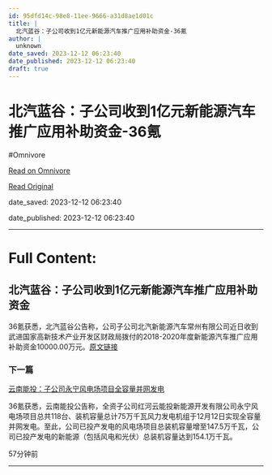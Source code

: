 ```yaml
---
id: 95dfd14c-98e8-11ee-9666-a31d8ae1d01c
title: |
  北汽蓝谷：子公司收到1亿元新能源汽车推广应用补助资金-36氪
author: |
  unknown
date_saved: 2023-12-12 06:23:40
date_published: 2023-12-12 06:23:40
draft: true
---
```


# 北汽蓝谷：子公司收到1亿元新能源汽车推广应用补助资金-36氪
#Omnivore

[Read on Omnivore](https://omnivore.app/me/1-36-18c5df70c90)

[Read Original](https://36kr.com/newsflashes/2557668333198721?f=rss)

date_saved: 2023-12-12 06:23:40

date_published: 2023-12-12 06:23:40

--- 

# Full Content: 

## 北汽蓝谷：子公司收到1亿元新能源汽车推广应用补助资金

36氪获悉，北汽蓝谷公告称，公司子公司北汽新能源汽车常州有限公司近日收到武进国家高新技术产业开发区财政局拨付的2018-2020年度新能源汽车推广应用补助资金10000.00万元。[原文链接](http://www.sse.com.cn/disclosure/listedinfo/announcement/c/new/2023-12-13/600733%5F20231213%5FTELE.pdf)

### 下一篇

[云南能投：子公司永宁风电场项目全容量并网发电](https://36kr.com/newsflashes/2557667575504259)

36氪获悉，云南能投公告称，全资子公司红河云能投新能源开发有限公司永宁风电场项目总共118台、装机容量总计75万千瓦风力发电机组于12月12日实现全容量并网发电。至此，公司已投产发电的风电场项目总装机容量增至147.5万千瓦，公司已投产发电的新能源（包括风电和光伏）总装机容量达到154.1万千瓦。

57分钟前

---

